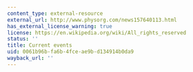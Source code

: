 ```yaml
---
content_type: external-resource
external_url: http://www.physorg.com/news157640113.html
has_external_license_warning: true
license: https://en.wikipedia.org/wiki/All_rights_reserved
status: ''
title: Current events
uid: 0061b96b-fa6b-4fce-ae9b-d134914b0da9
wayback_url: ''
---
```

